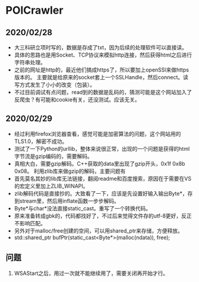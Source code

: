 # POICrawler

## 2020/02/28
- 大三科研立项时写的，数据是存成了txt，因为后续的处理软件可以直接读。
- 具体的思路也是用Socket、TCP协议来模拟http连接，然后获得html之后进行字符串处理。
- 之前的网址是http的，最近他们搞成https了，所以要加上openSSl来做https版本的。
主要就是给原来的socket套上一个SSLHandle，然后connect。读写方式发生了小小的改变（包装）。
- 不过目前调试有点问题，read到的数据是乱码的，猜测可能是这个网站加入了反爬虫？有可能和cookie有关，还没测试。应该无关。

## 2020/02/29
- 经过利用firefox浏览器查看，感觉可能是加密算法的问题，这个网站用的TLS1.0，解密不成功。
- 测试了一下Python的urllib，整体来说很正常，出现的一个问题是获得的html字节流是gzip编码的，需要解码。
- 真相大白，需要gzip解码。C++获取的data里出现了gzip开头，0x1f 0x8b 0x08。
利用zlib库来做gzip的解码，主要问题有
- 首先莫名其妙的lib库无法链接，翻阅readme和百度搜索，原因在于需要在VS的宏定义里加上ZLIB_WINAPI。
- zlib解码代码是直接抄的。大致看了一下，应该是先设置好输入输出Byte\*，存到stream里，然后用inflate函数一步步解码。
- Byte\*与char\*没法直接static_cast。重写了一个转换代码。
- 原来准备转成gbk的，代码都找好了，不过后来觉得文件存的utf-8更好，反正不影响匹配。
- 另外对于malloc/free创建的空间，可以用shared_ptr来存储，方便释放。
- std::shared_ptr<Byte> bufPtr(static_cast<Byte*>(malloc(ndata)), free);

## 问题
1. WSAStart之后，用过一次就不能继续用了，需要关闭再开始才行。

